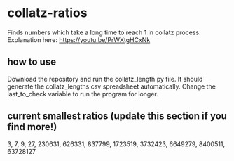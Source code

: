 # collatz-ratios

Finds numbers which take a long time to reach 1 in collatz process. Explanation here: https://youtu.be/PrWXtgHCxNk

## how to use
Download the repository and run the collatz_length.py file. It should generate the collatz_lengths.csv spreadsheet automatically. Change the last_to_check variable to run the program for longer.

## current smallest ratios (update this section if you find more!)
3, 7, 9, 27, 230631, 626331, 837799, 1723519, 3732423, 6649279, 8400511, 63728127
